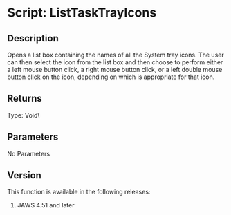 # Script: ListTaskTrayIcons

## Description

Opens a list box containing the names of all the System tray icons. The
user can then select the icon from the list box and then choose to
perform either a left mouse button click, a right mouse button click, or
a left double mouse button click on the icon, depending on which is
appropriate for that icon.

## Returns

Type: Void\

## Parameters

No Parameters

## Version

This function is available in the following releases:

1.  JAWS 4.51 and later
